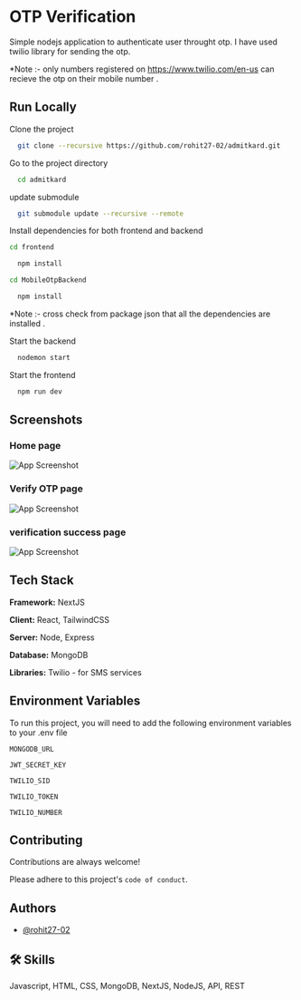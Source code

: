 
# OTP Verification

Simple nodejs application to authenticate user throught otp. I have used twilio library for sending the otp.

*Note :- only numbers registered on https://www.twilio.com/en-us can recieve the otp on their mobile number .



## Run Locally

Clone the project

```bash
  git clone --recursive https://github.com/rohit27-02/admitkard.git
```

Go to the project directory

```bash
  cd admitkard
```
update submodule
```bash
  git submodule update --recursive --remote
```

Install dependencies for both frontend and backend 

```bash
cd frontend
```
```bash
  npm install
```
```bash
cd MobileOtpBackend
```

```bash
  npm install
```

*Note :- cross check from package json that all the dependencies are installed .

Start the backend

```bash
  nodemon start
```
Start the frontend

```bash
  npm run dev
```





## Screenshots
### Home page
![App Screenshot](https://i.ibb.co/pZk2txn/screencapture-localhost-3000-2023-09-25-21-53-15.png
)

### Verify OTP page
![App Screenshot](https://i.ibb.co/64YrBHX/screencapture-localhost-3000-otp-verify-919318409519-2023-09-25-21-59-38.png
)

### verification success page
![App Screenshot](https://i.ibb.co/xGPch3R/screencapture-localhost-3000-success-2023-09-25-22-02-06.png)


## Tech Stack

**Framework:** NextJS

**Client:** React, TailwindCSS

**Server:** Node, Express

**Database:** MongoDB

**Libraries:** Twilio - for SMS services





## Environment Variables

To run this project, you will need to add the following environment variables to your .env file

`MONGODB_URL`

`JWT_SECRET_KEY`

`TWILIO_SID`

`TWILIO_TOKEN`

`TWILIO_NUMBER`


## Contributing

Contributions are always welcome!


Please adhere to this project's `code of conduct`.


## Authors

- [@rohit27-02](https://github.com/rohit27-02/)


## 🛠 Skills
Javascript, HTML, CSS, MongoDB, NextJS, NodeJS, API, REST

